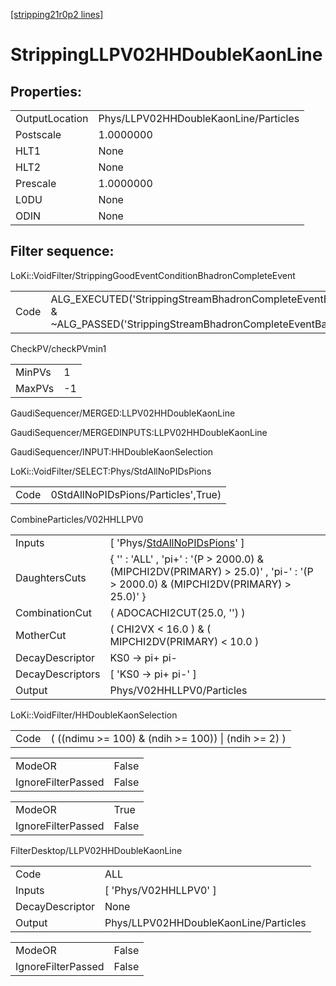 [[stripping21r0p2 lines]](./stripping21r0p2-index)

# StrippingLLPV02HHDoubleKaonLine

## Properties:

|                |                                       |
|----------------|---------------------------------------|
| OutputLocation | Phys/LLPV02HHDoubleKaonLine/Particles |
| Postscale      | 1.0000000                             |
| HLT1           | None                                  |
| HLT2           | None                                  |
| Prescale       | 1.0000000                             |
| L0DU           | None                                  |
| ODIN           | None                                  |

## Filter sequence:

LoKi::VoidFilter/StrippingGoodEventConditionBhadronCompleteEvent

|      |                                                                                                                          |
|------|--------------------------------------------------------------------------------------------------------------------------|
| Code | ALG_EXECUTED('StrippingStreamBhadronCompleteEventBadEvent') & ~ALG_PASSED('StrippingStreamBhadronCompleteEventBadEvent') |

CheckPV/checkPVmin1

|        |     |
|--------|-----|
| MinPVs | 1   |
| MaxPVs | -1  |

GaudiSequencer/MERGED:LLPV02HHDoubleKaonLine

GaudiSequencer/MERGEDINPUTS:LLPV02HHDoubleKaonLine

GaudiSequencer/INPUT:HHDoubleKaonSelection

LoKi::VoidFilter/SELECT:Phys/StdAllNoPIDsPions

|      |                                     |
|------|-------------------------------------|
| Code | 0StdAllNoPIDsPions/Particles',True) |

CombineParticles/V02HHLLPV0

|                  |                                                                                                                                  |
|------------------|----------------------------------------------------------------------------------------------------------------------------------|
| Inputs           | [ 'Phys/[StdAllNoPIDsPions](./stripping21r0p2-commonparticles-stdallnopidspions)' ]                                            |
| DaughtersCuts    | { '' : 'ALL' , 'pi+' : '(P \> 2000.0) & (MIPCHI2DV(PRIMARY) \> 25.0)' , 'pi-' : '(P \> 2000.0) & (MIPCHI2DV(PRIMARY) \> 25.0)' } |
| CombinationCut   | ( ADOCACHI2CUT(25.0, '') )                                                                                                       |
| MotherCut        | ( CHI2VX \< 16.0 ) & ( MIPCHI2DV(PRIMARY) \< 10.0 )                                                                              |
| DecayDescriptor  | KS0 -\> pi+ pi-                                                                                                                  |
| DecayDescriptors | [ 'KS0 -\> pi+ pi-' ]                                                                                                          |
| Output           | Phys/V02HHLLPV0/Particles                                                                                                        |

LoKi::VoidFilter/HHDoubleKaonSelection

|      |                                                        |
|------|--------------------------------------------------------|
| Code | ( ((ndimu \>= 100) & (ndih \>= 100)) \| (ndih \>= 2) ) |

|                    |       |
|--------------------|-------|
| ModeOR             | False |
| IgnoreFilterPassed | False |

|                    |       |
|--------------------|-------|
| ModeOR             | True  |
| IgnoreFilterPassed | False |

FilterDesktop/LLPV02HHDoubleKaonLine

|                 |                                       |
|-----------------|---------------------------------------|
| Code            | ALL                                   |
| Inputs          | [ 'Phys/V02HHLLPV0' ]               |
| DecayDescriptor | None                                  |
| Output          | Phys/LLPV02HHDoubleKaonLine/Particles |

|                    |       |
|--------------------|-------|
| ModeOR             | False |
| IgnoreFilterPassed | False |
